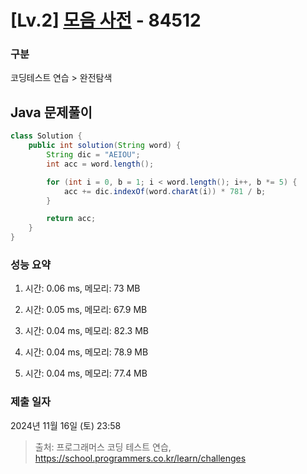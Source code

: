 # [Lv.2] [모음 사전](https://school.programmers.co.kr/learn/courses/30/lessons/84512?language=java) - 84512 

### 구분

코딩테스트 연습 > 완전탐색

## Java 문제풀이

```java
class Solution {
    public int solution(String word) {
        String dic = "AEIOU";
        int acc = word.length();

        for (int i = 0, b = 1; i < word.length(); i++, b *= 5) {
            acc += dic.indexOf(word.charAt(i)) * 781 / b;
        }

        return acc;
    }
}

```

### 성능 요약

1. 시간: 0.06 ms, 메모리: 73 MB

2. 시간: 0.05 ms, 메모리: 67.9 MB
3. 시간: 0.04 ms, 메모리: 82.3 MB
4. 시간: 0.04 ms, 메모리: 78.9 MB
5. 시간: 0.04 ms, 메모리: 77.4 MB

### 제출 일자

2024년 11월 16일 (토) 23:58

> 출처: 프로그래머스 코딩 테스트 연습, https://school.programmers.co.kr/learn/challenges